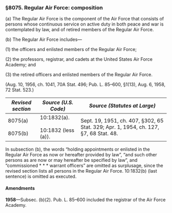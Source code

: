 ### §8075. Regular Air Force: composition ###

(a) The Regular Air Force is the component of the Air Force that consists of persons whose continuous service on active duty in both peace and war is contemplated by law, and of retired members of the Regular Air Force.

(b) The Regular Air Force includes—

(1) the officers and enlisted members of the Regular Air Force;

(2) the professors, registrar, and cadets at the United States Air Force Academy; and

(3) the retired officers and enlisted members of the Regular Air Force.

(Aug. 10, 1956, ch. 1041, 70A Stat. 496; Pub. L. 85–600, §1(13), Aug. 6, 1958, 72 Stat. 523.)

|   *Revised section*    |          *Source (U.S. Code)*          |                            *Source (Statutes at Large)*                            |
|------------------------|----------------------------------------|------------------------------------------------------------------------------------|
|8075(a)<br/><br/>8075(b)|10:1832(a).<br/><br/>10:1832 (less (a)).|Sept. 19, 1951, ch. 407, §302, 65 Stat. 329; Apr. 1, 1954, ch. 127, §7, 68 Stat. 48.|

In subsection (b), the words “holding appointments or enlisted in the Regular Air Force as now or hereafter provided by law”, “and such other persons as are now or may hereafter be specified by law”, and “commissioned \* \* \* warrant officers” are omitted as surplusage, since the revised section lists all persons in the Regular Air Force. 10:1832(b) (last sentence) is omitted as executed.

#### Amendments ####

**1958**—Subsec. (b)(2). Pub. L. 85–600 included the registrar of the Air Force Academy.